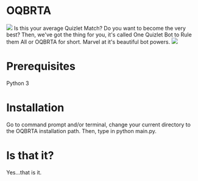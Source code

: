# OQBRTA
![](https://i.imgur.com/yBmxkfe.gif)
Is this your average Quizlet Match? Do you want to become the very best? Then, we've got the thing for you, it's called One Quizlet Bot to Rule them All or OQBRTA for short. Marvel at it's beautiful bot powers.
![](https://i.imgur.com/E9kItqi.gif)
# Prerequisites
Python 3
# Installation
Go to command prompt and/or terminal, change your current directory to the OQBRTA installation path. Then, type in python main.py.
# Is that it?
Yes...that is it.
